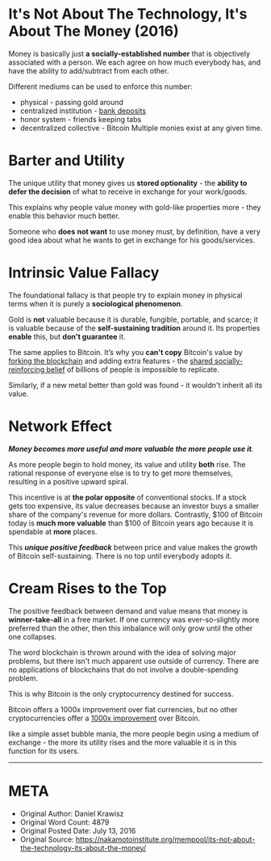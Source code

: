 # It's Not About The Technology, It's About The Money (2016)

Money is basically just **a socially-established number** that is objectively associated with a person. We each agree on how much everybody has, and have the ability to add/subtract from each other.

Different mediums can be used to enforce this number:
- physical - passing gold around
- centralized institution - [bank deposits](https://www.2minutebitcoin.org/blog/an-honest-account-of-fiat-money-2018)
- honor system - friends keeping tabs
- decentralized collective - Bitcoin
Multiple monies exist at any given time.

# Barter and Utility
The unique utility that money gives us **stored optionality** - the **ability to defer the decision** of what to receive in exchange for your work/goods.

This explains why people value money with gold-like properties more - they enable this behavior much better.

Someone who **does** **not want** to use money must, by definition, have a very good idea about what he wants to get in exchange for his goods/services.

# Intrinsic Value Fallacy
The foundational fallacy is that people try to explain money in physical terms when it is purely a **sociological phenomenon**.

Gold is **not** valuable because it is durable, fungible, portable, and scarce; it is valuable because of the **self-sustaining tradition** around it.
Its properties **enable** this, but **don't guarantee** it.

The same applies to Bitcoin. It’s why you **can't copy** Bitcoin's value by [forking the blockchain](https://www.2minutebitcoin.org/blog/its-the-settlement-assurances-stupid-2019) and adding extra features - the [shared socially-reinforcing belief](https://2minutebitcoin.org/blog/unpacking-bitcoins-social-contract-2018) of billions of people is impossible to replicate.

Similarly, if a new metal better than gold was found - it wouldn't inherit all its value.

# Network Effect
***Money becomes more useful and more valuable the more people use it**.*

As more people begin to hold money, its value and utility **both** rise. The rational response of everyone else is to try to get more themselves, resulting in a positive upward spiral.

This incentive is at **the polar opposite** of conventional stocks. If a stock gets too expensive, its value decreases because an investor buys a smaller share of the company's revenue for more dollars.
Contrastly, $100 of Bitcoin today is **much more valuable** than $100 of Bitcoin years ago because it is spendable at **more** places.

This ***unique positive feedback*** between price and value makes the growth of Bitcoin self-sustaining. There is no top until everybody adopts it.

# Cream Rises to the Top
The positive feedback between demand and value means that money is **winner-take-all** in a free market. If one currency was ever-so-slightly more preferred than the other, then this imbalance will only grow until the other one collapses.

The word blockchain is thrown around with the idea of solving major problems, but there isn't much apparent use outside of currency. There are no applications of blockchains that do not involve a double-spending problem.

This is why Bitcoin is the only cryptocurrency destined for success.

Bitcoin offers a 1000x improvement over fiat currencies, but no other cryptocurrencies offer a [1000x improvement]( https://www.2minutebitcoin.org/blog/saylor-series-episode-2-the-rise-of-man-through-the-dark-and-steel-ages-robert-breedlove) over Bitcoin.

like a simple asset bubble mania, the more people begin using a medium of exchange - the more its utility rises and the more valuable it is in this function for its users.

----------------------------------------------------------------------

# META
- Original Author: Daniel Krawisz
- Original Word Count: 4879
- Original Posted Date: July 13, 2016
- Original Source: https://nakamotoinstitute.org/mempool/its-not-about-the-technology-its-about-the-money/
